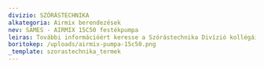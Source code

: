 ```yaml
---
divizio: SZÓRÁSTECHNIKA
alkategoria: Airmix berendezések
nev: SAMES - AIRMIX 15C50 festékpumpa
leiras: További információért keresse a Szórástechnika Divízió kollégáit
boritokep: /uploads/airmix-pumpa-15c50.png
_template: szorastechnika_termek
---
```


